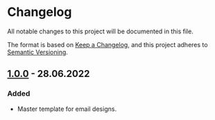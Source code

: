 # Changelog

All notable changes to this project will be documented in this file.

The format is based on [Keep a Changelog](https://keepachangelog.com/en/1.0.0/), and this project adheres
to [Semantic Versioning](https://semver.org/spec/v2.0.0.html).


## [1.0.0] - 28.06.2022

### Added

* Master template for email designs.

[1.0.0]: https://github.com/bsi-software/bsi-cx-design-master-template-email/releases/tag/1.0.0